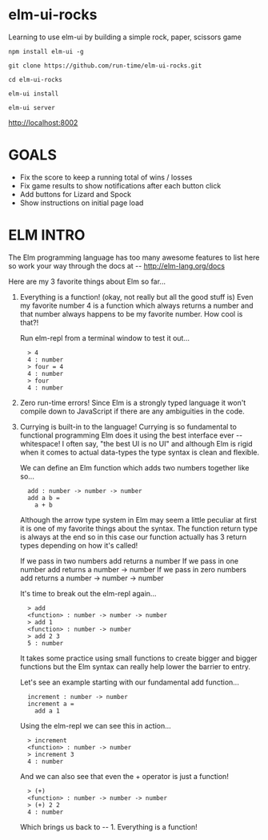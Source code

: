 # elm-ui-rocks
Learning to use elm-ui by building a simple rock, paper, scissors game

`npm install elm-ui -g`

`git clone https://github.com/run-time/elm-ui-rocks.git`

`cd elm-ui-rocks`

`elm-ui install`

`elm-ui server`

[http://localhost:8002](http://localhost:8002)


# GOALS
 - Fix the score to keep a running total of wins / losses
 - Fix game results to show notifications after each button click
 - Add buttons for Lizard and Spock
 - Show instructions on initial page load

# ELM INTRO

The Elm programming language has too many awesome features to list here so work your way through the docs at  --  http://elm-lang.org/docs

Here are my 3 favorite things about Elm so far...

  1. Everything is a function!  (okay, not really but all the good stuff is)
     Even my favorite number 4 is a function which always returns a number and
     that number always happens to be my favorite number.  How cool is that?!

     Run elm-repl from a terminal window to test it out...
     ```
       > 4
       4 : number
       > four = 4
       4 : number
       > four
       4 : number
     ```

  2. Zero run-time errors!
     Since Elm is a strongly typed language it won't compile down to JavaScript
     if there are any ambiguities in the code.


  3. Currying is built-in to the language!
     Currying is so fundamental to functional programming Elm does it using the
     best interface ever -- whitespace!  I often say, "the best UI is no UI" and
     although Elm is rigid when it comes to actual data-types the type syntax is
     clean and flexible.

     We can define an Elm function which adds two numbers together like so...
     ```
       add : number -> number -> number
       add a b =
         a + b
     ```

     Although the arrow type system in Elm may seem a little peculiar at first
     it is one of my favorite things about the syntax.  The function return type
     is always at the end so in this case our function actually has 3 return
     types depending on how it's called!

     If we pass in two numbers add returns a number
     If we pass in one number add returns a number -> number
     If we pass in zero numbers add returns a number -> number -> number

     It's time to break out the elm-repl again...
     ```
       > add
       <function> : number -> number -> number
       > add 1
       <function> : number -> number
       > add 2 3
       5 : number
     ```

     It takes some practice using small functions to create bigger and bigger
     functions but the Elm syntax can really help lower the barrier to entry.

     Let's see an example starting with our fundamental add function...
     ```
       increment : number -> number
       increment a =
         add a 1
     ```

     Using the elm-repl we can see this in action...
     ```
       > increment
       <function> : number -> number
       > increment 3
       4 : number
     ```

     And we can also see that even the + operator is just a function!
     ```
       > (+)
       <function> : number -> number -> number
       > (+) 2 2
       4 : number
     ```

     Which brings us back to   --  1. Everything is a function!
     
